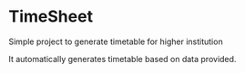 # TimeSheet
Simple project to generate timetable for higher institution

It automatically generates timetable based on data provided.
